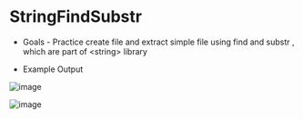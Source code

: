 # StringFindSubstr

- Goals -
Practice create file and extract simple file using find and substr , which are part of &lt;string> library

- Example Output

![image](https://user-images.githubusercontent.com/97081479/172590550-04f3c9c5-235e-498c-8369-08d85bcb1f72.png)


![image](https://user-images.githubusercontent.com/97081479/172590741-a352fe03-3198-4ad7-b730-0d565a778875.png)
